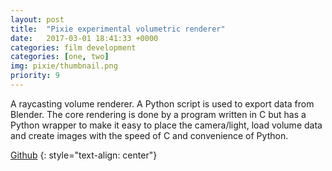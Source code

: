 ```yaml
---
layout: post
title:  "Pixie experimental volumetric renderer"
date:   2017-03-01 18:41:33 +0000
categories: film development
categories: [one, two]
img: pixie/thumbnail.png
priority: 9
---
```


A raycasting volume renderer. A Python script is used to export data from Blender. The core rendering is done by a program written in C but has a Python wrapper to make it easy to place the camera/light, load volume data and create images with the speed of C and convenience of Python.

[Github]
{: style="text-align: center"}

[Github]: https://github.com/Peter-Noble/Pixie
